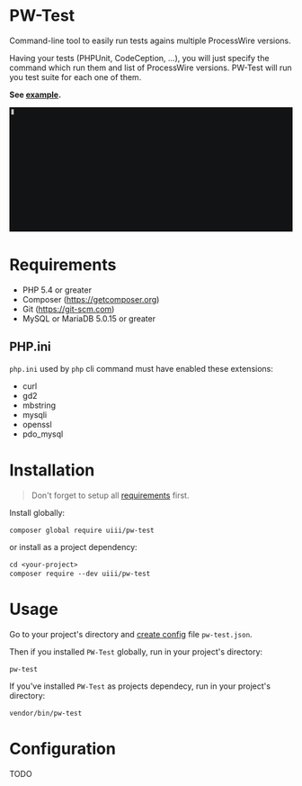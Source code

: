 # PW-Test

Command-line tool to easily run tests agains multiple ProcessWire versions.

Having your tests (PHPUnit, CodeCeption, ...), you will just specify the command
which run them and list of ProcessWire versions. PW-Test will run you test suite
for each one of them.

**See [example](https://github.com/uiii/pw-test/tree/master/example).**

![video](example/asciicast.gif)

# Requirements

- PHP 5.4 or greater
- Composer (https://getcomposer.org)
- Git (https://git-scm.com)
- MySQL or MariaDB 5.0.15 or greater

## PHP.ini

`php.ini` used by `php` cli command must have enabled these extensions:

- curl
- gd2
- mbstring
- mysqli
- openssl
- pdo_mysql

# Installation

> Don't forget to setup all [requirements](#requirements) first.

Install globally:
```
composer global require uiii/pw-test
```

or install as a project dependency:
```
cd <your-project>
composer require --dev uiii/pw-test
```

# Usage

Go to your project's directory and [create config](#configuration) file `pw-test.json`.

Then if you installed `PW-Test` globally, run in your project's directory:
```
pw-test
```

If you've installed `PW-Test` as projects dependecy, run in your project's directory:
```
vendor/bin/pw-test
```

# Configuration

TODO
